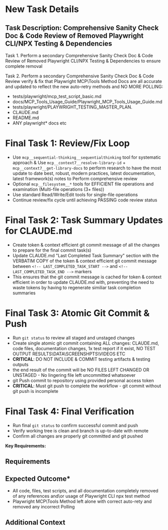 # New Task Details

## Task Description: Comprehensive Sanity Check Doc & Code Review of Removed Playwright CLI/NPX Testing & Dependencies

Task 1. Perform a secondary Comprehensive Sanity Check Doc & Code Review of Removed Playwright CLI/NPX Testing & Dependencies to ensure complete removal

Task 2. Perform a secondary Comprehensive Sanity Check Doc & Code Review verify & fix that Playwright MCP\Tools Method Docs are all accurate and updated to reflect the new auto-retry methods and NO MORE POLLING:

- tests/playwright/mcp_test_script_basic.md
- docs/MCP_Tools_Usage_Guide/Playwright_MCP_Tools_Usage_Guide.md
- tests/playwright/PLAYWRIGHT_TESTING_MASTER_PLAN.
- CLAUDE.md
- README.md
- ANY playwright* docs etc

# Final Task 1: Review/Fix Loop

- Use `mcp__sequential-thinking__sequentialthinking` tool for systematic approach & Use `mcp__context7__resolve-library-id` + `mcp__context7__get-library-docs` to perform research to have the most update to date best, robust, modern practices, latest documentation, latest framework(s) notes to Perform comprehensive review
- Optional `mcp__filesystem__*` tools for EFFICIENT file operations and examination (Multi-file operations (3+ files))
- Use standard Read/Write/Edit tools for single-file operations
- Continue review/fix cycle until achieving PASSING code review status

# Final Task 2: Task Summary Updates for CLAUDE.md

- Create token & context efficient git commit message of all the changes to prepare for the final commit task(s)
- Update CLAUDE.md "Last Completed Task Summary" section with the VERBATIM COPY of the token & context efficient git commit message between `<!-- LAST_COMPLETED_TASK_START -->` and `<!-- LAST_COMPLETED_TASK_END -->` markers
- This ensures that the git commit message is cached for token & context efficient in order to update CLAUDE.md with, preventing the need to waste tokens by having to regenerate similiar task completion summaries

# Final Task 3: Atomic Git Commit & Push

- Run `git status` to review all staged and unstaged changes
- Create single atomic git commit containing ALL changes: CLAUDE.md, code files, documentation changes, 1x test report if it exist, NO TEST OUTPUT RESULTS\DATA\SCREENSHPTS\VIDEOS ETC
- **CRITICAL**: DO NOT INCLUDE & COMMIT testing artifacts & testing outputs
- the end result of the commit will be NO FILES LEFT CHANGED OR UNSTAGED - No lingering file left uncommitted whatsoever
- git Push commit to repository using provided personal access token
- **CRITICAL**: Must git push to complete the workflow - git commit without git push is incomplete

# Final Task 4: Final Verification

- Run final `git status` to confirm successful commit and push
- Verify working tree is clean and branch is up-to-date with remote
- Confirm all changes are properly git committed and git pushed

**Key Requirements:**

## Requirements

## Expected Outcome*

- All code, files, test scripts, and all documentation completely removed of any references and\or usage of Playwright CLI npx test method
- Playwright MCP\Tools Method left alone with correct auto-rety and removed any incorrect Polling

## Additional Context
